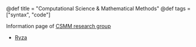 @def title = "Computational Science & Mathematical Methods"
@def tags = ["syntax", "code"]

Information page of [CSMM research group](https://www.scc.kit.edu/en/aboutus/rg-csmm.php)

* [Ryza](/ryza/)
